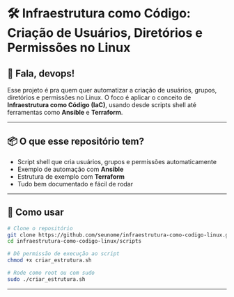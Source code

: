 # 🛠️ Infraestrutura como Código: Criação de Usuários, Diretórios e Permissões no Linux

## 👋 Fala, devops!

Esse projeto é pra quem quer automatizar a criação de usuários, grupos, diretórios e permissões no Linux. O foco é aplicar o conceito de **Infraestrutura como Código (IaC)**, usando desde scripts shell até ferramentas como **Ansible** e **Terraform**.

---

## 📦 O que esse repositório tem?

- Script shell que cria usuários, grupos e permissões automaticamente
- Exemplo de automação com **Ansible**
- Estrutura de exemplo com **Terraform**
- Tudo bem documentado e fácil de rodar

---

## 🚀 Como usar

```bash
# Clone o repositório
git clone https://github.com/seunome/infraestrutura-como-codigo-linux.git
cd infraestrutura-como-codigo-linux/scripts

# Dê permissão de execução ao script
chmod +x criar_estrutura.sh

# Rode como root ou com sudo
sudo ./criar_estrutura.sh


```

----



